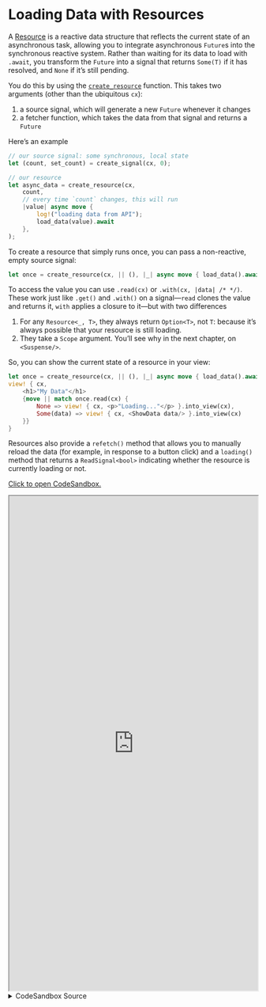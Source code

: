 # Loading Data with Resources

A [Resource](https://docs.rs/leptos/latest/leptos/struct.Resource.html) is a reactive data structure that reflects the current state of an asynchronous task, allowing you to integrate asynchronous `Future`s into the synchronous reactive system. Rather than waiting for its data to load with `.await`, you transform the `Future` into a signal that returns `Some(T)` if it has resolved, and `None` if it’s still pending.

You do this by using the [`create_resource`](https://docs.rs/leptos/latest/leptos/fn.create_resource.html) function. This takes two arguments (other than the ubiquitous `cx`):

1. a source signal, which will generate a new `Future` whenever it changes
2. a fetcher function, which takes the data from that signal and returns a `Future`

Here’s an example

```rust
// our source signal: some synchronous, local state
let (count, set_count) = create_signal(cx, 0);

// our resource
let async_data = create_resource(cx,
    count,
    // every time `count` changes, this will run
    |value| async move {
        log!("loading data from API");
        load_data(value).await
    },
);
```

To create a resource that simply runs once, you can pass a non-reactive, empty source signal:

```rust
let once = create_resource(cx, || (), |_| async move { load_data().await });
```

To access the value you can use `.read(cx)` or `.with(cx, |data| /* */)`. These work just like `.get()` and `.with()` on a signal—`read` clones the value and returns it, `with` applies a closure to it—but with two differences

1. For any `Resource<_, T>`, they always return `Option<T>`, not `T`: because it’s always possible that your resource is still loading.
2. They take a `Scope` argument. You’ll see why in the next chapter, on `<Suspense/>`.

So, you can show the current state of a resource in your view:

```rust
let once = create_resource(cx, || (), |_| async move { load_data().await });
view! { cx,
    <h1>"My Data"</h1>
    {move || match once.read(cx) {
        None => view! { cx, <p>"Loading..."</p> }.into_view(cx),
        Some(data) => view! { cx, <ShowData data/> }.into_view(cx)
    }}
}
```

Resources also provide a `refetch()` method that allows you to manually reload the data (for example, in response to a button click) and a `loading()` method that returns a `ReadSignal<bool>` indicating whether the resource is currently loading or not.

[Click to open CodeSandbox.](https://codesandbox.io/p/sandbox/10-async-resources-4z0qt3?file=%2Fsrc%2Fmain.rs&selection=%5B%7B%22endColumn%22%3A1%2C%22endLineNumber%22%3A3%2C%22startColumn%22%3A1%2C%22startLineNumber%22%3A3%7D%5D)

<iframe src="https://codesandbox.io/p/sandbox/10-async-resources-4z0qt3?file=%2Fsrc%2Fmain.rs&selection=%5B%7B%22endColumn%22%3A1%2C%22endLineNumber%22%3A3%2C%22startColumn%22%3A1%2C%22startLineNumber%22%3A3%7D%5D" width="100%" height="1000px" style="max-height: 100vh"></iframe>

<details>
<summary>CodeSandbox Source</summary>

```rust
use gloo_timers::future::TimeoutFuture;
use leptos::*;

// Here we define an async function
// This could be anything: a network request, database read, etc.
// Here, we just multiply a number by 10
async fn load_data(value: i32) -> i32 {
    // fake a one-second delay
    TimeoutFuture::new(1_000).await;
    value * 10
}

#[component]
fn App(cx: Scope) -> impl IntoView {
    // this count is our synchronous, local state
    let (count, set_count) = create_signal(cx, 0);

    // create_resource takes two arguments after its scope
    let async_data = create_resource(
        cx,
        // the first is the "source signal"
        count,
        // the second is the loader
        // it takes the source signal's value as its argument
        // and does some async work
        |value| async move { load_data(value).await },
    );
    // whenever the source signal changes, the loader reloads

    // you can also create resources that only load once
    // just return the unit type () from the source signal
    // that doesn't depend on anything: we just load it once
    let stable = create_resource(cx, || (), |_| async move { load_data(1).await });

    // we can access the resource values with .read()
    // this will reactively return None before the Future has resolved
    // and update to Some(T) when it has resolved
    let async_result = move || {
        async_data
            .read(cx)
            .map(|value| format!("Server returned {value:?}"))
            // This loading state will only show before the first load
            .unwrap_or_else(|| "Loading...".into())
    };

    // the resource's loading() method gives us a
    // signal to indicate whether it's currently loading
    let loading = async_data.loading();
    let is_loading = move || if loading() { "Loading..." } else { "Idle." };

    view! { cx,
        <button
            on:click=move |_| {
                set_count.update(|n| *n += 1);
            }
        >
            "Click me"
        </button>
        <p>
            <code>"stable"</code>": " {move || stable.read(cx)}
        </p>
        <p>
            <code>"count"</code>": " {count}
        </p>
        <p>
            <code>"async_value"</code>": "
            {async_result}
            <br/>
            {is_loading}
        </p>
    }
}

fn main() {
    leptos::mount_to_body(|cx| view! { cx, <App/> })
}

```

</details>
</preview>
